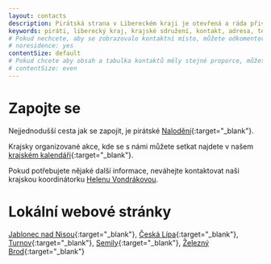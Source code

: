 ```yaml
---
layout: contacts
description: Pirátská strana v Libereckém kraji je otevřená a ráda přivítá dobrovolníky a odpoví na dotazy kritiků.
keywords: piráti, liberecký kraj, krajské sdružení, kontakt, adresa, telefon, mail, facebook, kde najdu, kde jsou
# Pokud nechcete, aby se zobrazovalo kontaktní místo, můžete odkomentovat následující řádek:
# noresidence: yes
contentSize: default
# Pokud chcete aby obsah a tabulka kontaktů měly stejné proporce, můžete použít:
# contentSize: even
---
```


<div class="o-section-header o-section-header--indented">
  <h1 class="t-h2-alt">Zapojte se</h1>
</div>

Nejjednodušší cesta jak se zapojit, je pirátské [Nalodění](https://nalodeni.pirati.cz){:target="_blank"}.

Krajsky organizované akce, kde se s námi můžete setkat najdete v našem [krajském kalendáři](https://calendar.google.com/calendar/embed?showTitle=0&showNav=0&showDate=0&showPrint=0&showTabs=0&showCalendars=0&showTz=0&mode=AGENDA&height=500&wkst=2&hl=cs&bgcolor=%23FFFFFF&src=vd0bm8kuaqdhmcjlnp6qj026fc%40group.calendar.google.com&color=%232952A3&ctz=Europe%2FPrague){:target="_blank"}.

Pokud potřebujete nějaké další informace, neváhejte kontaktovat naši krajskou koordinátorku [Helenu Vondrákovou](/lide/helena-vondrakova).


<div class="o-section-header o-section-header--indented">
  <h1 class="t-h2-alt">Lokální webové stránky</h1>
</div>

[Jablonec nad Nisou](https://jablonec.pirati.cz){:target="_blank"}, [Česká Lípa](http://piraticl.cz){:target="_blank"}, [Turnov](https://turnov.pirati.cz){:target="_blank"}, [Semily](https://semily.pirati.cz){:target="_blank"}, [Železný Brod](https://zeleznybrod.pirati.cz){:target="_blank"}
